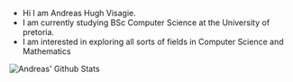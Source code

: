 - Hi I am Andreas Hugh Visagie.
- I am currently studying BSc Computer Science at the University of pretoria.
- I am interested in exploring all sorts of fields in Computer Science and Mathematics

![Andreas' Github Stats](https://github-readme-stats.vercel.app/api?username=PurpleAxe&count_private=true&show_icons=true&theme=transparent)
